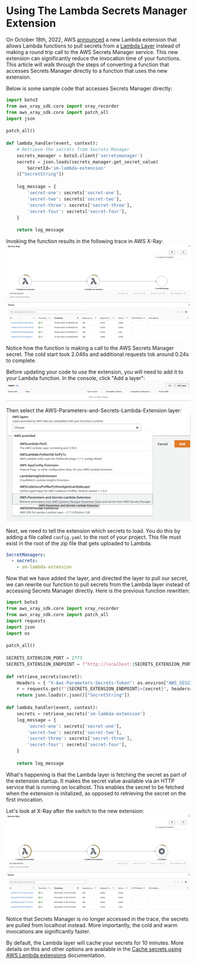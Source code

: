# Using The Lambda Secrets Manager Extension

On October 18th, 2022, AWS [announced](https://aws.amazon.com/about-aws/whats-new/2022/10/aws-parameters-secrets-lambda-extension/) a new Lambda extension that allows Lambda functions to pull secrets from a [Lambda Layer](https://docs.aws.amazon.com/lambda/latest/dg/configuration-layers.html) instead of making a round trip call to the AWS Secrets Manager service. This new extension can significantly reduce the invocation time of your functions. This article will walk through the steps of converting a function that accesses Secrets Manager directly to a function that uses the new extension.

Below is some sample code that accesses Secrets Manager directly:

```python
import boto3
from aws_xray_sdk.core import xray_recorder
from aws_xray_sdk.core import patch_all
import json

patch_all()

def lambda_handler(event, context):
    # Retrieve the secrets from Secrets Manager
    secrets_manager = boto3.client('secretsmanager')
    secrets = json.loads(secrets_manager.get_secret_value(
        SecretId='sm-lambda-extension'
    )["SecretString"])

    log_message = {
        'secret-one': secrets['secret-one'],
        'secret-two': secrets['secret-two'],
        'secret-three': secrets['secret-three'],
        'secret-four': secrets['secret-four'],
    }
    
    return log_message
```

Invoking the function results in the following trace in AWS X-Ray:
![](image1.png)

Notice how the function is making a call to the AWS Secrets Manager secret. The cold start took 2.046s and additional requests tok around 0.24s to complete.

Before updating your code to use the extension, you will need to add it to your Lambda function. In the console, click "Add a layer":
![](image2.png)

Then select the AWS-Parameters-and-Secrets-Lambda-Extension layer:
![](image3.png)

Next, we need to tell the extension which secrets to load. You do this by adding a file called `config.yaml` to the root of your project. This file must exist in the root of the zip file that gets uploaded to Lambda.

```yaml
SecretManagers:
  - secrets:
    - sm-lambda-extension
```

Now that we have added the layer, and directed the layer to pull our secret, we can rewrite our function to pull secrets from the Lambda layer instead of accessing Secrets Manager directly. Here is the previous function rewritten:

```python
import boto3
from aws_xray_sdk.core import xray_recorder
from aws_xray_sdk.core import patch_all
import requests
import json
import os

patch_all()

SECRETS_EXTENSION_PORT = 2773
SECRETS_EXTENSION_ENDPOINT = f"http://localhost:{SECRETS_EXTENSION_PORT}/secretsmanager/get?secretId"

def retrieve_secrets(secret):
    Headers = { "X-Aws-Parameters-Secrets-Token": os.environ["AWS_SESSION_TOKEN"]}
    r = requests.get(f"{SECRETS_EXTENSION_ENDPOINT}={secret}", headers=Headers)
    return json.loads(r.json()["SecretString"])

def lambda_handler(event, context):
    secrets = retrieve_secrets('sm-lambda-extension')
    log_message = {
        'secret-one': secrets['secret-one'],
        'secret-two': secrets['secret-two'],
        'secret-three': secrets['secret-three'],
        'secret-four': secrets['secret-four'],
    }
    
    return log_message
```

What's happening is that the Lambda layer is fetching the secret as part of the extension startup. It makes the secret value available via an HTTP service that is running on localhost. This enables the secret to be fetched when the extension is initalized, as opposed to retrieving the secret on the first invocation.

Let's look at X-Ray after the switch to the new extension:
![](image4.png)

Notice that Secrets Manager is no longer accessed in the trace, the secrets are pulled from localhost instead. More importantly, the cold and warm invocations are significantly faster.

By default, the Lambda layer will cache your secrets for 10 minutes. More details on this and other options are available in the [Cache secrets using AWS Lambda extensions](https://docs.aws.amazon.com/prescriptive-guidance/latest/patterns/cache-secrets-using-aws-lambda-extensions.html) documentation.
